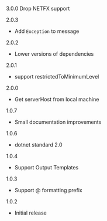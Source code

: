 3.0.0
Drop NETFX support

2.0.3
* Add `Exception` to message

2.0.2
* Lower versions of dependencies

2.0.1
* support restrictedToMinimumLevel

2.0.0
* Get serverHost from local machine

1.0.7
* Small documentation improvements

1.0.6
* dotnet standard 2.0

1.0.4
* Support Output Templates

1.0.3
* Support @ formatting prefix

1.0.2
* Initial release